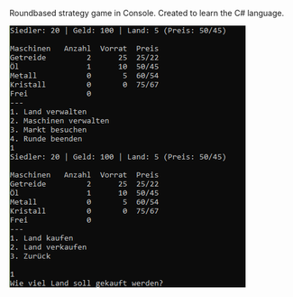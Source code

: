 Roundbased strategy game in Console. Created to learn the C# language. 

![alt text](ConsolePurchase.png) 

